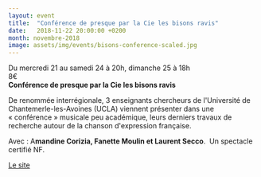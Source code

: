 ```yaml
---
layout: event
title:  "Conférence de presque par la Cie les bisons ravis"
date:   2018-11-22 20:00:00 +0200
month: novembre-2018
image: assets/img/events/bisons-conference-scaled.jpg
---
```




Du mercredi 21 au samedi 24 à 20h, dimanche 25 à 18h  
8€  
**Conférence de presque par la Cie les bisons ravis**







De renommée interrégionale, 3 enseignants chercheurs de l'Université de Chantemerle-les-Avoines (UCLA) viennent présenter dans une « conférence » musicale peu académique, leurs derniers travaux de recherche autour de la chanson d'expression française.

Avec : A**mandine Corizia, Fanette Moulin et Laurent Secco**.  Un spectacle certifié NF.

[Le site](https://www.lesbisonsravis.com/)